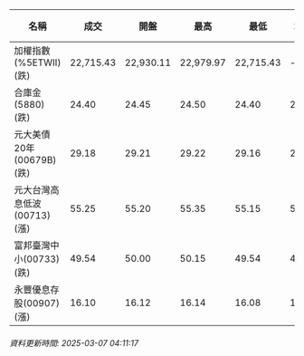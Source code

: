 | 名稱 | 成交 | 開盤 | 最高 | 最低 | 均價 | 成交金額(億) | 昨收 | 漲跌幅 | 漲跌 | 總量 | 昨量 | 振幅 |
| -------- | -------- | -------- | -------- |-------- | -------- | -------- |-------- |-------- |-------- | -------- | -------- |-------- |
|加權指數(%5ETWII) (跌)|22,715.43|22,930.11|22,979.97|22,715.43|-|3,497.82|22,871.90|0.68%|156.47|6,570,531|0|1.16%|
|合庫金(5880) (跌)|24.40|24.45|24.50|24.40|24.45|1.80|24.45|0.20%|0.05|7,364|7,432|0.41%|
|元大美債20年(00679B) (跌)|29.18|29.21|29.22|29.16|29.18|14.97|29.40|0.75%|0.22|51,311|105,768|0.20%|
|元大台灣高息低波(00713) (漲)|55.25|55.20|55.35|55.15|55.26|5.73|55.10|0.27%|0.15|10,368|11,485|0.36%|
|富邦臺灣中小(00733) (跌)|49.54|50.00|50.15|49.54|49.79|0.575|49.77|0.46%|0.23|1,154|1,045|1.23%|
|永豐優息存股(00907) (漲)|16.10|16.12|16.14|16.08|16.11|0.442|16.05|0.31%|0.05|2,744|2,574|0.37%|
###### 資料更新時間: 2025-03-07 04:11:17